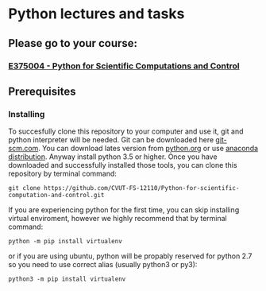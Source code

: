 # Python lectures and tasks

## Please go to your course:


### [E375004 - Python for Scientific Computations and Control](course-E375004.md)

## Prerequisites

### Installing

To succesfully clone this repository to your computer and use it, git and python interpreter will be needed.
Git can be downloaded here [git-scm.com](https://git-scm.com/downloads).
You can download lates version from [python.org](https://www.python.org/) or use [anaconda distribution](https://www.anaconda.com/). Anyway install python 3.5 or higher.
Once you have downloaded and successfully installed those tools, you can clone this repository by terminal command:
```
git clone https://github.com/CVUT-FS-12110/Python-for-scientific-computation-and-control.git
```
If you are experiencing python for the first time, you can skip installing virtual enviroment, however we highly recommend that by terminal command:
```
python -m pip install virtualenv
```
or if you are using ubuntu, python will be propably reserved for python 2.7 so you need to use correct alias (usually python3 or py3):
```
python3 -m pip install virtualenv
```



